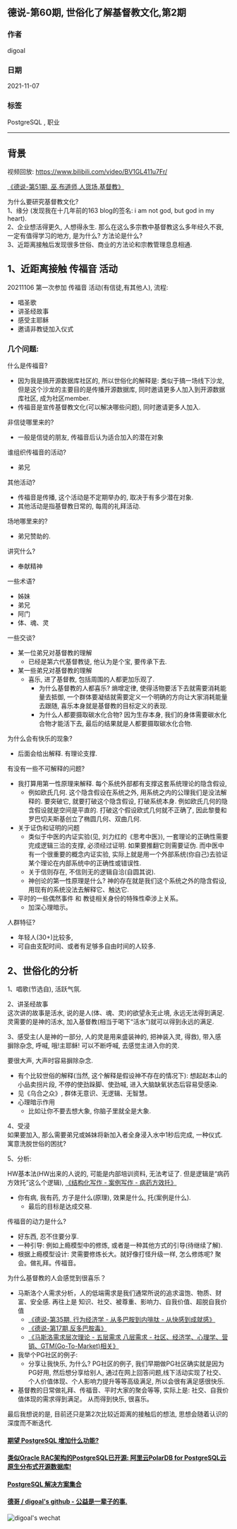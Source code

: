 ## 德说-第60期, 世俗化了解基督教文化,第2期    
                                                          
### 作者                  
digoal            
                                                          
### 日期                        
2021-11-07                  
                                                          
### 标签                  
PostgreSQL , 职业     
                                                          
----                                                          
                                                          
## 背景     
            
视频回放: https://www.bilibili.com/video/BV1GL411u7Fr/    
  
[《德说-第51期, 巫,布道师,人货场,基督教》](../202110/20211026_06.md)    
  
为什么要研究基督教文化?    
1、缘分  (发现我在十几年前的163 blog的签名: i am not god, but god in my heart).   
2、企业想活得更久, 人想得永生. 那么在这么多宗教中基督教这么多年经久不衰, 一定有值得学习的地方, 是为什么? 方法论是什么?     
3、近距离接触后发现很多世俗、商业的方法论和宗教管理息息相通.    
  
## 1、近距离接触 传福音 活动   
20211106 第一次参加 传福音 活动(有信徒,有其他人), 流程:   
- 唱圣歌  
- 讲圣经故事  
- 感受主耶稣  
- 邀请非教徒加入仪式  
  
### 几个问题:   
什么是传福音?  
- 因为我是搞开源数据库社区的, 所以世俗化的解释是: 类似于搞一场线下沙龙, 但是这个沙龙的主要目的是传播开源数据库, 同时邀请更多人加入到开源数据库社区, 成为社区member.   
- 传福音是宣传基督教文化(可以解决哪些问题), 同时邀请更多人加入.    
  
非信徒哪里来的?  
- 一般是信徒的朋友, 传福音后认为适合加入的潜在对象  
  
谁组织传福音的活动?  
- 弟兄  
  
其他活动?  
- 传福音是传播, 这个活动是不定期举办的, 取决于有多少潜在对象.  
- 其他活动是指基督教日常的, 每周的礼拜活动.   
  
场地哪里来的?  
- 弟兄赞助的.   
  
讲究什么?  
- 奉献精神  
  
一些术语?  
- 姊妹  
- 弟兄  
- 阿门  
- 体、魂、灵  
  
一些交谈?    
- 某一位弟兄对基督教的理解    
    - 已经是第六代基督教徒, 他认为是个宝, 要传承下去.    
- 某一些弟兄对基督教的理解   
    - 喜乐, 进了基督教, 包括周围的人都更加乐观了.   
        - 为什么基督教的人都喜乐? 熵增定律, 使得活物要活下去就需要消耗能量去抵御, 一个群体要凝结就需要定义一个明确的方向让大家消耗能量去跟随, 喜乐本身就是基督教的目标定义的表现.    
        - 为什么人都要摄取碳水化合物? 因为生存本身, 我们的身体需要碳水化合物才能活下去, 最后的结果就是人都要摄取碳水化合物.    
  
为什么会有快乐的现象?  
- 后面会给出解释. 有理论支撑.     
  
有没有一些不可解释的问题?   
- 我打算用第一性原理来解释. 每个系统外部都有支撑这套系统理论的隐含假设,   
    - 例如欧氏几何. 这个隐含假设在系统之外, 用系统之内的公理我们是没法解释的. 要突破它, 就要打破这个隐含假设, 打破系统本身. 例如欧氏几何的隐含假设就是空间是平直的. 打破这个假设欧式几何就不正确了, 因此黎曼和罗巴切夫斯基创立了椭圆几何、双曲几何.    
- 关于证伪和证明的问题     
    - 类似于中医的内证实验(见, 刘力红的《思考中医》), 一套理论的正确性需要完成逻辑三洽的支撑, 必须经过证明. 如果要推翻它则需要证伪. 而中医中有一个很重要的概念内证实验, 实际上就是用一个外部系统(你自己)去验证某个理论在内部系统中的正确性或错误性.     
    - 关于信则存在, 不信则无的逻辑自洽(自圆其说).    
    - 神创论的第一性原理是什么? 神的存在就是我们这个系统之外的隐含假设, 用现有的系统没法去解释它、触达它.    
- 平时的一些偶然事件 和 教徒相关身份的特殊性牵涉上关系。  
    - 加深心理暗示。  
  
人群特征?  
- 年轻人(30+)比较多,   
- 可自由支配时间、或者有足够多自由时间的人较多.   
  
## 2、世俗化的分析   
  
1、唱歌(节选自), 活跃气氛.   
  
2、讲圣经故事   
这次讲的故事是活水, 说的是人(体、魂、灵)的欲望永无止境, 永远无法得到满足. 灵需要的是神的活水, 加入基督教(相当于喝下“活水”)就可以得到永远的满足.    
  
3、感受主(人是神的一部分, 人的灵是用来盛装神的, 把神装入灵, 得救), 带入感    
摒除杂念, 呼喊, 哦!主耶稣!  可以不断呼喊, 去感觉主进入你的灵.    
  
要很大声, 大声时容易摒除杂念.    
- 有个比较世俗的解释(当然, 这个解释是假设神不存在的情况下): 想起赵本山的小品卖拐片段, 不停的使劲跺脚、使劲喊, 进入大脑缺氧状态后容易受感染.    
- 见《乌合之众》, 群体无意识、无逻辑、无智慧。      
- 心理暗示作用  
    - 比如让你不要去想大象, 你脑子里就全是大象.     
  
4、受浸  
如果要加入, 那么需要弟兄或姊妹将新加入者全身浸入水中1秒后完成, 一种仪式. 寓意洗脱世俗的困扰?    
  
5、分析:   
  
HW基本法(HW出来的人说的, 可能是内部培训资料, 无法考证了. 但是逻辑是“病药方效托”这么个逻辑),   [《结构化写作 - 案例写作 - 病药方效托》](../202104/20210414_03.md)    
- 你有病, 我有药, 方子是什么(原理), 效果是什么, 托(案例是什么).    
    - 最后的目标是达成交易.   
  
  
传福音的动力是什么?   
- 好东西, 忍不住要分享.   
- 一种引导: 例如上瘾模型中的修炼, 或者是一种其他方式的引导(待继续了解).   
- 根据上瘾模型设计: 灵需要修炼长大。就好像打怪升级一样, 怎么修炼呢? 聚会。做礼拜。传福音。  
  
为什么基督教的人会感觉到很喜乐？   
- 马斯洛个人需求分析，人的低端需求是我们通常所说的追求温饱、物质、财富、安全感.  再往上是  知识、社交、被尊重、影响力、自我价值、超脱自我价值  
    - [《德说-第35期, 行为经济学 - 从多巴胺到内啡肽 - 从快感到成就感》](../202109/20210926_02.md)    
    - [《德说-第17期,反多巴胺毒》](../202108/20210820_01.md)    
    - [《马斯洛需求层次理论 - 五层需求 八层需求 - 社区、经济学、心理学、营销、GTM(Go-To-Market)相关》](../202103/20210310_01.md)    
- 我举个PG社区的例子:   
    - 分享让我快乐, 为什么? PG社区的例子, 我们早期做PG社区确实就是因为PG好用, 然后想分享给别人, 通过在网上回答问题,线下活动实现了社交、个人价值体现、个人影响力提升等等高级满足, 所以会很有满足感很快乐.    
- 基督教的日常做礼拜、传福音、平时大家的聚会等等, 实际上是: 社交、自我价值体现的需求得到满足。 从而得到快乐, 很喜乐。   
   
最后我想说的是, 目前还只是第2次比较近距离的接触后的想法, 思想会随着认识的深度而不断迭代.   
     
  
  
#### [期望 PostgreSQL 增加什么功能?](https://github.com/digoal/blog/issues/76 "269ac3d1c492e938c0191101c7238216")
  
  
#### [类似Oracle RAC架构的PostgreSQL已开源: 阿里云PolarDB for PostgreSQL云原生分布式开源数据库!](https://github.com/ApsaraDB/PolarDB-for-PostgreSQL "57258f76c37864c6e6d23383d05714ea")
  
  
#### [PostgreSQL 解决方案集合](https://yq.aliyun.com/topic/118 "40cff096e9ed7122c512b35d8561d9c8")
  
  
#### [德哥 / digoal's github - 公益是一辈子的事.](https://github.com/digoal/blog/blob/master/README.md "22709685feb7cab07d30f30387f0a9ae")
  
  
![digoal's wechat](../pic/digoal_weixin.jpg "f7ad92eeba24523fd47a6e1a0e691b59")
  
